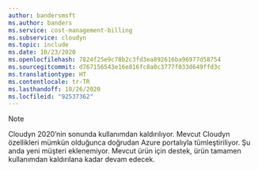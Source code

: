 ```yaml
---
author: bandersmsft
ms.author: banders
ms.service: cost-management-billing
ms.subservice: cloudyn
ms.topic: include
ms.date: 10/23/2020
ms.openlocfilehash: 7824f25e9c78b2c3fd3ea892616ba96977d58754
ms.sourcegitcommit: d767156543e16e816fc8a0c3777f033d649ffd3c
ms.translationtype: HT
ms.contentlocale: tr-TR
ms.lasthandoff: 10/26/2020
ms.locfileid: "92537362"
---
```

> [!NOTE]
> Cloudyn 2020’nin sonunda kullanımdan kaldırılıyor. Mevcut Cloudyn özellikleri mümkün olduğunca doğrudan Azure portalıyla tümleştiriliyor. Şu anda yeni müşteri eklenemiyor. Mevcut ürün için destek, ürün tamamen kullanımdan kaldırılana kadar devam edecek.